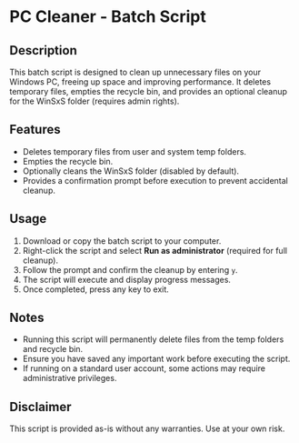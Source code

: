 # PC Cleaner - Batch Script

## Description
This batch script is designed to clean up unnecessary files on your Windows PC, freeing up space and improving performance. It deletes temporary files, empties the recycle bin, and provides an optional cleanup for the WinSxS folder (requires admin rights).

## Features
- Deletes temporary files from user and system temp folders.
- Empties the recycle bin.
- Optionally cleans the WinSxS folder (disabled by default).
- Provides a confirmation prompt before execution to prevent accidental cleanup.

## Usage
1. Download or copy the batch script to your computer.
2. Right-click the script and select **Run as administrator** (required for full cleanup).
3. Follow the prompt and confirm the cleanup by entering `y`.
4. The script will execute and display progress messages.
5. Once completed, press any key to exit.

## Notes
- Running this script will permanently delete files from the temp folders and recycle bin.
- Ensure you have saved any important work before executing the script.
- If running on a standard user account, some actions may require administrative privileges.

## Disclaimer
This script is provided as-is without any warranties. Use at your own risk.

